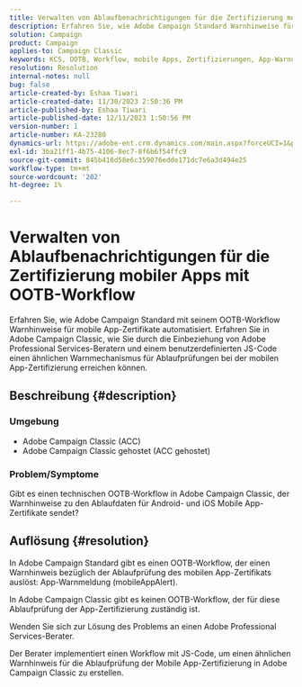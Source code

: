 ```yaml
---
title: Verwalten von Ablaufbenachrichtigungen für die Zertifizierung mobiler Apps mit OOTB-Workflow
description: Erfahren Sie, wie Adobe Campaign Standard Warnhinweise für Mobile-App-Zertifikate automatisiert.
solution: Campaign
product: Campaign
applies-to: Campaign Classic
keywords: KCS, OOTB, Workflow, mobile Apps, Zertifizierungen, App-Warnung, Fehlerbehebung, Ablauf, Ablauf, Benachrichtigungen
resolution: Resolution
internal-notes: null
bug: false
article-created-by: Eshaa Tiwari
article-created-date: 11/30/2023 2:50:36 PM
article-published-by: Eshaa Tiwari
article-published-date: 12/11/2023 1:50:56 PM
version-number: 1
article-number: KA-23280
dynamics-url: https://adobe-ent.crm.dynamics.com/main.aspx?forceUCI=1&pagetype=entityrecord&etn=knowledgearticle&id=0eb138cc-8f8f-ee11-8179-6045bd006b3d
exl-id: 3ba21ff1-4b75-4106-8ec7-8f6b6f54ffc9
source-git-commit: 845b416d58e6c359076edde171dc7e6a3d494e25
workflow-type: tm+mt
source-wordcount: '202'
ht-degree: 1%

---
```


# Verwalten von Ablaufbenachrichtigungen für die Zertifizierung mobiler Apps mit OOTB-Workflow


Erfahren Sie, wie Adobe Campaign Standard mit seinem OOTB-Workflow Warnhinweise für mobile App-Zertifikate automatisiert. Erfahren Sie in Adobe Campaign Classic, wie Sie durch die Einbeziehung von Adobe Professional Services-Beratern und einem benutzerdefinierten JS-Code einen ähnlichen Warnmechanismus für Ablaufprüfungen bei der mobilen App-Zertifizierung erreichen können.

## Beschreibung {#description}


### Umgebung

- Adobe Campaign Classic (ACC)
- Adobe Campaign Classic gehostet (ACC gehostet)


### Problem/Symptome

Gibt es einen technischen OOTB-Workflow in Adobe Campaign Classic, der Warnhinweise zu den Ablaufdaten für Android- und iOS Mobile App-Zertifikate sendet?




## Auflösung {#resolution}


In Adobe Campaign Standard gibt es einen OOTB-Workflow, der einen Warnhinweis bezüglich der Ablaufprüfung des mobilen App-Zertifikats auslöst: App-Warnmeldung (mobileAppAlert).

In Adobe Campaign Classic gibt es keinen OOTB-Workflow, der für diese Ablaufprüfung der App-Zertifizierung zuständig ist.

Wenden Sie sich zur Lösung des Problems an einen Adobe Professional Services-Berater.

Der Berater implementiert einen Workflow mit JS-Code, um einen ähnlichen Warnhinweis für die Ablaufprüfung der Mobile App-Zertifizierung in Adobe Campaign Classic zu erstellen.
